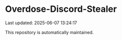 # Overdose-Discord-Stealer

Last updated: 2025-06-07 13:24:17

This repository is automatically maintained.
